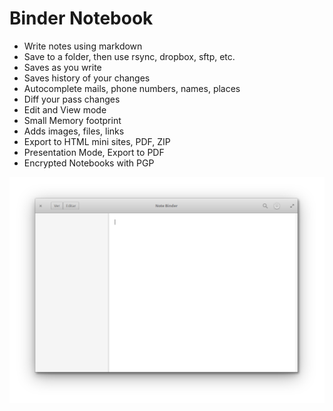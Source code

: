 # Binder Notebook

- Write notes using markdown
- Save to a folder, then use rsync, dropbox, sftp, etc.
- Saves as you write
- Saves history of your changes
- Autocomplete mails, phone numbers, names, places
- Diff your pass changes
- Edit and View mode
- Small Memory footprint
- Adds images, files, links
- Export to HTML mini sites, PDF, ZIP
- Presentation Mode, Export to PDF
- Encrypted Notebooks with PGP

![screenshot](https://raw.githubusercontent.com/mariocesar/notebooks/master/screenshot.png)